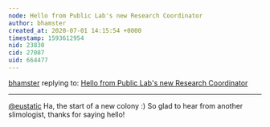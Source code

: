 ```yaml
---
node: Hello from Public Lab's new Research Coordinator
author: bhamster
created_at: 2020-07-01 14:15:54 +0000
timestamp: 1593612954
nid: 23830
cid: 27087
uid: 664477
---
```




[bhamster](../profile/bhamster) replying to: [Hello from Public Lab's new Research Coordinator](../notes/bhamster/06-12-2020/hello-from-public-lab-s-new-research-coordinator)

----
[@eustatic](/profile/eustatic) Ha, the start of a new colony :) 
So glad to hear from another slimologist, thanks for saying hello!